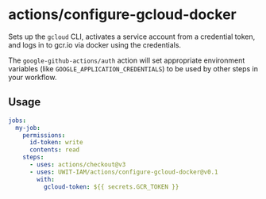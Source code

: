 # actions/configure-gcloud-docker

Sets up the `gcloud` CLI, activates a service account
from a credential token, and logs in to gcr.io via docker
using the credentials.

The `google-github-actions/auth` action will set appropriate environment 
variables (like `GOOGLE_APPLICATION_CREDENTIALS`) to be used by other steps
in your workflow.

## Usage

```yaml
jobs:
  my-job:
    permissions:
      id-token: write
      contents: read
    steps:
      - uses: actions/checkout@v3
      - uses: UWIT-IAM/actions/configure-gcloud-docker@v0.1
        with: 
          gcloud-token: ${{ secrets.GCR_TOKEN }}
```
